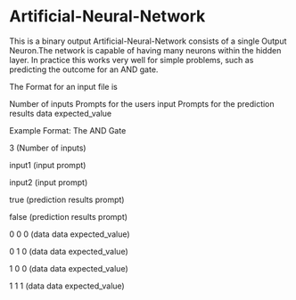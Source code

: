 # Artificial-Neural-Network
This is a binary output Artificial-Neural-Network consists of a single Output Neuron.The network is capable of having many neurons within the hidden layer. In practice this works very well for simple problems, such as predicting the outcome for an AND gate.

The Format for an input file is

Number of inputs
Prompts for the users input
Prompts for the prediction results
data expected_value

Example Format: The AND Gate

3 (Number of inputs)

input1 (input prompt)

input2 (input prompt)

true (prediction results prompt)

false (prediction results prompt)

0 0 0 (data data expected_value)

0 1 0 (data data expected_value)

1 0 0 (data data expected_value)

1 1 1 (data data expected_value)



